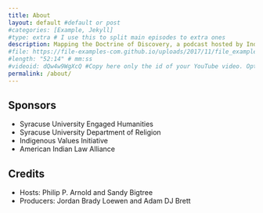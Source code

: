 ```yaml
---
title: About
layout: default #default or post
#categories: [Example, Jekyll]
#type: extra # I use this to split main episodes to extra ones
description: Mapping the Doctrine of Discovery, a podcast hosted by Indigenous Values Initiative and American Indian Law Alliance
#file: https://file-examples-com.github.io/uploads/2017/11/file_example_MP3_700KB.mp3 #Link to your .mp3 file
#length: "52:14" # mm:ss
#videoid: dQw4w9WgXcQ #Copy here only the id of your YouTube video. Optional
permalink: /about/
---
```

## Sponsors
  - Syracuse University Engaged Humanities
  - Syracuse University Department of Religion
  - Indigenous Values Initiative
  - American Indian Law Alliance

## Credits
  - Hosts: Philip P. Arnold and Sandy Bigtree
  - Producers: Jordan Brady Loewen and Adam DJ Brett
